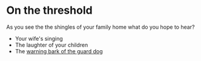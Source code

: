 
# On the threshold

As you see the the shingles of your family home what do you hope to hear?

* Your wife's singing
* The laughter of your children
* The [warning bark of the guard dog](/home/guard-dog)